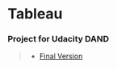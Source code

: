 # Tableau
### Project for Udacity DAND

>- [Final Version](https://public.tableau.com/views/Titanic_story_Final_2/Story1?:display_count=y&publish=yes&:origin=viz_share_link)
> 
